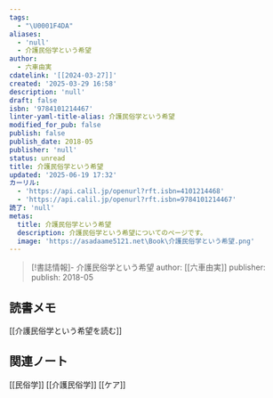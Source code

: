 ```yaml
---
tags:
  - "\U0001F4DA"
aliases:
  - 'null'
  - 介護民俗学という希望
author:
  - 六車由実
cdatelink: '[[2024-03-27]]'
created: '2025-03-29 16:58'
description: 'null'
draft: false
isbn: '9784101214467'
linter-yaml-title-alias: 介護民俗学という希望
modified_for_pub: false
publish: false
publish_date: 2018-05
publisher: 'null'
status: unread
title: 介護民俗学という希望
updated: '2025-06-19 17:32'
カーリル:
  - 'https://api.calil.jp/openurl?rft.isbn=4101214468'
  - 'https://api.calil.jp/openurl?rft.isbn=9784101214467'
読了: 'null'
metas:
  title: 介護民俗学という希望
  description: 介護民俗学という希望についてのページです。
  image: 'https://asadaame5121.net\Book\介護民俗学という希望.png'
---
```

> [!書誌情報]-
>  介護民俗学という希望
>  author: [[六車由実]]
>  publisher: 
>  publish: 2018-05 

## 読書メモ
[[介護民俗学という希望を読む]]

## 関連ノート
[[民俗学]]
[[介護民俗学]]
[[ケア]]
